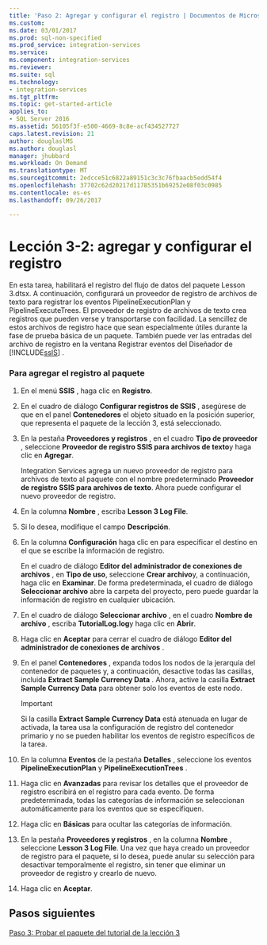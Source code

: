 ```yaml
---
title: 'Paso 2: Agregar y configurar el registro | Documentos de Microsoft'
ms.custom: 
ms.date: 03/01/2017
ms.prod: sql-non-specified
ms.prod_service: integration-services
ms.service: 
ms.component: integration-services
ms.reviewer: 
ms.suite: sql
ms.technology:
- integration-services
ms.tgt_pltfrm: 
ms.topic: get-started-article
applies_to:
- SQL Server 2016
ms.assetid: 56105f3f-e500-4669-8c8e-acf434527727
caps.latest.revision: 21
author: douglaslMS
ms.author: douglasl
manager: jhubbard
ms.workload: On Demand
ms.translationtype: MT
ms.sourcegitcommit: 2edcce51c6822a89151c3c3c76fbaacb5edd54f4
ms.openlocfilehash: 37702c62d20217d11785351b69252e08f03c0985
ms.contentlocale: es-es
ms.lasthandoff: 09/26/2017

---
```

# <a name="lesson-3-2---adding-and-configuring-logging"></a>Lección 3-2: agregar y configurar el registro
En esta tarea, habilitará el registro del flujo de datos del paquete Lesson 3.dtsx. A continuación, configurará un proveedor de registro de archivos de texto para registrar los eventos PipelineExecutionPlan y PipelineExecuteTrees. El proveedor de registro de archivos de texto crea registros que pueden verse y transportarse con facilidad. La sencillez de estos archivos de registro hace que sean especialmente útiles durante la fase de prueba básica de un paquete. También puede ver las entradas del archivo de registro en la ventana Registrar eventos del Diseñador de [!INCLUDE[ssIS](../includes/ssis-md.md)] .  
  
### <a name="to-add-logging-to-the-package"></a>Para agregar el registro al paquete  
  
1.  En el menú **SSIS** , haga clic en **Registro**.  
  
2.  En el cuadro de diálogo **Configurar registros de SSIS** , asegúrese de que en el panel **Contenedores** el objeto situado en la posición superior, que representa el paquete de la lección 3, está seleccionado.  
  
3.  En la pestaña **Proveedores y registros** , en el cuadro **Tipo de proveedor** , seleccione **Proveedor de registro SSIS para archivos de texto**y haga clic en **Agregar**.  
  
    Integration Services agrega un nuevo proveedor de registro para archivos de texto al paquete con el nombre predeterminado **Proveedor de registro SSIS para archivos de texto**. Ahora puede configurar el nuevo proveedor de registro.  
  
4.  En la columna **Nombre** , escriba **Lesson 3 Log File**.  
  
5.  Si lo desea, modifique el campo **Descripción**.  
  
6.  En la columna **Configuración** haga clic en **<New Connection>** para especificar el destino en el que se escribe la información de registro.  
  
    En el cuadro de diálogo **Editor del administrador de conexiones de archivos** , en **Tipo de uso**, seleccione **Crear archivo**y, a continuación, haga clic en **Examinar**. De forma predeterminada, el cuadro de diálogo **Seleccionar archivo** abre la carpeta del proyecto, pero puede guardar la información de registro en cualquier ubicación.  
  
7.  En el cuadro de diálogo **Seleccionar archivo** , en el cuadro **Nombre de archivo** , escriba **TutorialLog.log**y haga clic en **Abrir**.  
  
8.  Haga clic en **Aceptar** para cerrar el cuadro de diálogo **Editor del administrador de conexiones de archivos** .  
  
9. En el panel **Contenedores** , expanda todos los nodos de la jerarquía del contenedor de paquetes y, a continuación, desactive todas las casillas, incluida **Extract Sample Currency Data** . Ahora, active la casilla **Extract Sample Currency Data** para obtener solo los eventos de este nodo.  
  
    > [!IMPORTANT]  
    > Si la casilla **Extract Sample Currency Data** está atenuada en lugar de activada, la tarea usa la configuración de registro del contenedor primario y no se pueden habilitar los eventos de registro específicos de la tarea.  
  
10. En la columna **Eventos** de la pestaña **Detalles** , seleccione los eventos **PipelineExecutionPlan** y **PipelineExecutionTrees** .  
  
11. Haga clic en **Avanzadas** para revisar los detalles que el proveedor de registro escribirá en el registro para cada evento. De forma predeterminada, todas las categorías de información se seleccionan automáticamente para los eventos que se especifiquen.  
  
12. Haga clic en **Básicas** para ocultar las categorías de información.  
  
13. En la pestaña **Proveedores y registros** , en la columna **Nombre** , seleccione **Lesson 3 Log File**. Una vez que haya creado un proveedor de registro para el paquete, si lo desea, puede anular su selección para desactivar temporalmente el registro, sin tener que eliminar un proveedor de registro y crearlo de nuevo.  
  
14. Haga clic en **Aceptar**.  
  
## <a name="next-steps"></a>Pasos siguientes  
[Paso 3: Probar el paquete del tutorial de la lección 3](../integration-services/lesson-3-3-testing-the-lesson-3-tutorial-package.md)  
  

